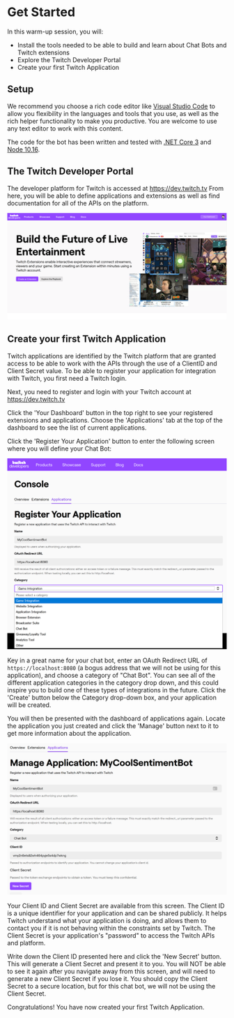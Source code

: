 # Get Started

In this warm-up session, you will:

 + Install the tools needed to be able to build and learn about Chat Bots and Twitch extensions
 + Explore the Twitch Developer Portal
 + Create your first Twitch Application

## Setup

We recommend you choose a rich code editor like [Visual Studio Code](https://code.visualstudio.com) to allow you flexibility in the languages and tools that you use, as well as the rich helper functionality to make you productive.  You are welcome to use any text editor to work with this content.

The code for the bot has been written and tested with [.NET Core 3](https://dot.net) and [Node 10.16](https://nodejs.org).

## The Twitch Developer Portal

The developer platform for Twitch is accessed at https://dev.twitch.tv  From here, you will be able to define applications and extensions as well as find documentation for all of the APIs on the platform.

![dev.twitch.tv](images/dev.PNG)

## Create your first Twitch Application

Twitch applications are identified by the Twitch platform that are granted access to be able to work with the APIs through the use of a ClientID and Client Secret value.  To be able to register your application for integration with Twitch, you first need a Twitch login.  

Next, you need to register and login with your Twitch account at https://dev.twitch.tv  

Click the 'Your Dashboard' button in the top right to see your registered extensions and applications.  Choose the 'Applications' tab at the top of the dashboard to see the list of current applications.

Click the 'Register Your Application' button to enter the following screen where you will define your Chat Bot:

![Register Your Chat Bot](images/00-CreateApplication.PNG)

Key in a great name for your chat bot, enter an OAuth Redirect URL of `https://localhost:8080` (a bogus address that we will not be using for this application), and choose a category of "Chat Bot".  You can see all of the different application categories in the category drop down, and this could inspire you to build one of these types of integrations in the future.  Click the 'Create' button below the Category drop-down box, and your application will be created.

You will then be presented with the dashboard of applications again.  Locate the application you just created and click the 'Manage' button next to it to get more information about the application.

![Manage your application](images/00-ManageApplication.PNG)

Your Client ID and Client Secret are available from this screen.  The Client ID is a unique identifier for your application and can be shared publicly.  It helps Twitch understand what your application is doing, and allows them to contact you if it is not behaving within the constraints set by Twitch.  The Client Secret is your application's "password" to access the Twitch APIs and platform.

Write down the Client ID presented here and click the 'New Secret' button.  This will generate a Client Secret and present it to you.  You will NOT be able to see it again after you navigate away from this screen, and will need to generate a new Client Secret if you lose it.  You should copy the Client Secret to a secure location, but for this chat bot, we will not be using the Client Secret.

Congratulations!  You have now created your first Twitch Application.